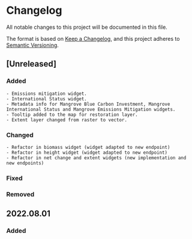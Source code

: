 # Changelog

All notable changes to this project will be documented in this file.

The format is based on [Keep a Changelog](https://keepachangelog.com/en/1.0.0/),
and this project adheres to [Semantic Versioning](https://semver.org/).

## [Unreleased]

### Added
    - Emissions mitigation widget.
    - International Status widget.
    - Metadata info for Mangrove Blue Carbon Investment, Mangrove International Status and Mangrove Emissions Mitigation widgets.
    - Tooltip added to the map for restoration layer.
    - Extent layer changed from raster to vector.

### Changed
    - Refactor in biomass widget (widget adapted to new endpoint)
    - Refactor in height widget (widget adapted to new endpoint)
    - Refactor in net change and extent widgets (new implementation and new endpoints)
    
### Fixed

### Removed


## 2022.08.01

### Added
